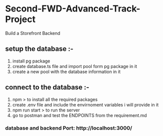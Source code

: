 # Second-FWD-Advanced-Track-Project

 Build a Storefront Backend
 
## setup the database :-
1. install pg package 
2. create database.ts file and import pool form pg package in it
3. create a new pool with the database information in it

## connect to the database :- 
1. npm > to install all the required packages
2. create .env file and include the envirnoment variables i will provide in it
3. npm run start > to run the server
4. go to postman and test the ENDPOINTS from the requirement.md

### database and backend Port: http://localhost:3000/
